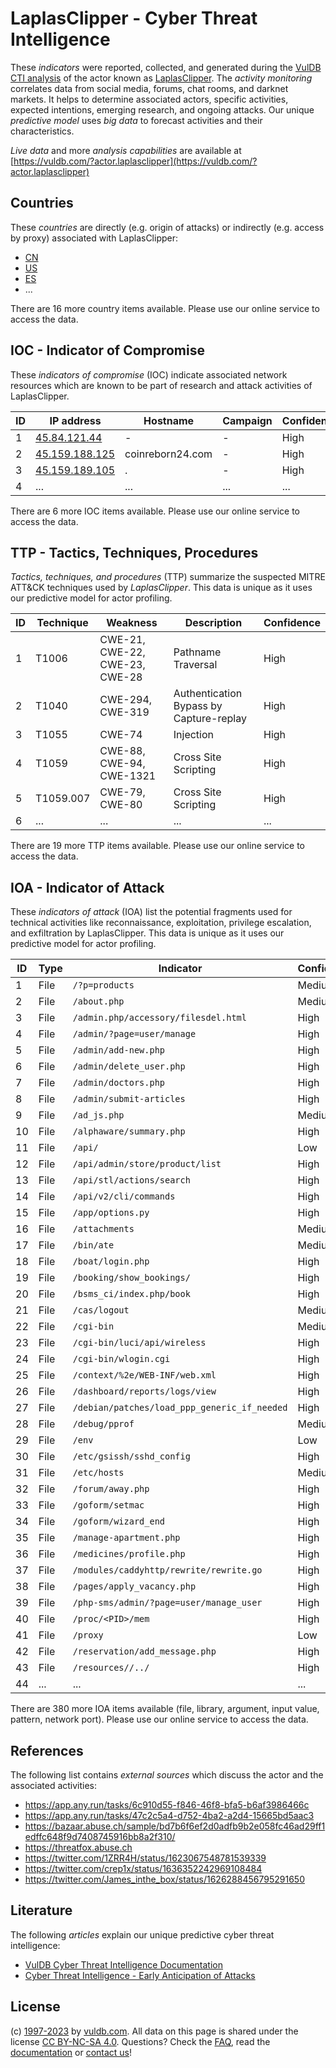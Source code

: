 # LaplasClipper - Cyber Threat Intelligence

These _indicators_ were reported, collected, and generated during the [VulDB CTI analysis](https://vuldb.com/?kb.cti) of the actor known as [LaplasClipper](https://vuldb.com/?actor.laplasclipper). The _activity monitoring_ correlates data from social media, forums, chat rooms, and darknet markets. It helps to determine associated actors, specific activities, expected intentions, emerging research, and ongoing attacks. Our unique _predictive model_ uses _big data_ to forecast activities and their characteristics.

_Live data_ and more _analysis capabilities_ are available at [https://vuldb.com/?actor.laplasclipper](https://vuldb.com/?actor.laplasclipper)

## Countries

These _countries_ are directly (e.g. origin of attacks) or indirectly (e.g. access by proxy) associated with LaplasClipper:

* [CN](https://vuldb.com/?country.cn)
* [US](https://vuldb.com/?country.us)
* [ES](https://vuldb.com/?country.es)
* ...

There are 16 more country items available. Please use our online service to access the data.

## IOC - Indicator of Compromise

These _indicators of compromise_ (IOC) indicate associated network resources which are known to be part of research and attack activities of LaplasClipper.

ID | IP address | Hostname | Campaign | Confidence
-- | ---------- | -------- | -------- | ----------
1 | [45.84.121.44](https://vuldb.com/?ip.45.84.121.44) | - | - | High
2 | [45.159.188.125](https://vuldb.com/?ip.45.159.188.125) | coinreborn24.com | - | High
3 | [45.159.189.105](https://vuldb.com/?ip.45.159.189.105) | . | - | High
4 | ... | ... | ... | ...

There are 6 more IOC items available. Please use our online service to access the data.

## TTP - Tactics, Techniques, Procedures

_Tactics, techniques, and procedures_ (TTP) summarize the suspected MITRE ATT&CK techniques used by _LaplasClipper_. This data is unique as it uses our predictive model for actor profiling.

ID | Technique | Weakness | Description | Confidence
-- | --------- | -------- | ----------- | ----------
1 | T1006 | CWE-21, CWE-22, CWE-23, CWE-28 | Pathname Traversal | High
2 | T1040 | CWE-294, CWE-319 | Authentication Bypass by Capture-replay | High
3 | T1055 | CWE-74 | Injection | High
4 | T1059 | CWE-88, CWE-94, CWE-1321 | Cross Site Scripting | High
5 | T1059.007 | CWE-79, CWE-80 | Cross Site Scripting | High
6 | ... | ... | ... | ...

There are 19 more TTP items available. Please use our online service to access the data.

## IOA - Indicator of Attack

These _indicators of attack_ (IOA) list the potential fragments used for technical activities like reconnaissance, exploitation, privilege escalation, and exfiltration by LaplasClipper. This data is unique as it uses our predictive model for actor profiling.

ID | Type | Indicator | Confidence
-- | ---- | --------- | ----------
1 | File | `/?p=products` | Medium
2 | File | `/about.php` | Medium
3 | File | `/admin.php/accessory/filesdel.html` | High
4 | File | `/admin/?page=user/manage` | High
5 | File | `/admin/add-new.php` | High
6 | File | `/admin/delete_user.php` | High
7 | File | `/admin/doctors.php` | High
8 | File | `/admin/submit-articles` | High
9 | File | `/ad_js.php` | Medium
10 | File | `/alphaware/summary.php` | High
11 | File | `/api/` | Low
12 | File | `/api/admin/store/product/list` | High
13 | File | `/api/stl/actions/search` | High
14 | File | `/api/v2/cli/commands` | High
15 | File | `/app/options.py` | High
16 | File | `/attachments` | Medium
17 | File | `/bin/ate` | Medium
18 | File | `/boat/login.php` | High
19 | File | `/booking/show_bookings/` | High
20 | File | `/bsms_ci/index.php/book` | High
21 | File | `/cas/logout` | Medium
22 | File | `/cgi-bin` | Medium
23 | File | `/cgi-bin/luci/api/wireless` | High
24 | File | `/cgi-bin/wlogin.cgi` | High
25 | File | `/context/%2e/WEB-INF/web.xml` | High
26 | File | `/dashboard/reports/logs/view` | High
27 | File | `/debian/patches/load_ppp_generic_if_needed` | High
28 | File | `/debug/pprof` | Medium
29 | File | `/env` | Low
30 | File | `/etc/gsissh/sshd_config` | High
31 | File | `/etc/hosts` | Medium
32 | File | `/forum/away.php` | High
33 | File | `/goform/setmac` | High
34 | File | `/goform/wizard_end` | High
35 | File | `/manage-apartment.php` | High
36 | File | `/medicines/profile.php` | High
37 | File | `/modules/caddyhttp/rewrite/rewrite.go` | High
38 | File | `/pages/apply_vacancy.php` | High
39 | File | `/php-sms/admin/?page=user/manage_user` | High
40 | File | `/proc/<PID>/mem` | High
41 | File | `/proxy` | Low
42 | File | `/reservation/add_message.php` | High
43 | File | `/resources//../` | High
44 | ... | ... | ...

There are 380 more IOA items available (file, library, argument, input value, pattern, network port). Please use our online service to access the data.

## References

The following list contains _external sources_ which discuss the actor and the associated activities:

* https://app.any.run/tasks/6c910d55-f846-46f8-bfa5-b6af3986466c
* https://app.any.run/tasks/47c2c5a4-d752-4ba2-a2d4-15665bd5aac3
* https://bazaar.abuse.ch/sample/bd7b6f6ef2d0adfb9b2e058fc46ad29ff1edffc648f9d7408745916bb8a2f310/
* https://threatfox.abuse.ch
* https://twitter.com/1ZRR4H/status/1623067548781539339
* https://twitter.com/crep1x/status/1636352242969108484
* https://twitter.com/James_inthe_box/status/1626288456795291650

## Literature

The following _articles_ explain our unique predictive cyber threat intelligence:

* [VulDB Cyber Threat Intelligence Documentation](https://vuldb.com/?kb.cti)
* [Cyber Threat Intelligence - Early Anticipation of Attacks](https://www.scip.ch/en/?labs.20201022)

## License

(c) [1997-2023](https://vuldb.com/?kb.changelog) by [vuldb.com](https://vuldb.com/?kb.about). All data on this page is shared under the license [CC BY-NC-SA 4.0](https://creativecommons.org/licenses/by-nc-sa/4.0/). Questions? Check the [FAQ](https://vuldb.com/?kb.faq), read the [documentation](https://vuldb.com/?kb) or [contact us](https://vuldb.com/?contact)!
